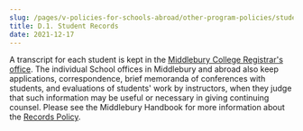 ```yaml
---
slug: /pages/v-policies-for-schools-abroad/other-program-policies/student-records
title: D.1. Student Records
date: 2021-12-17
---
```


A transcript for each student is kept in the [Middlebury College Registrar's office](http://www.middlebury.edu/offices/academic/records). The individual School offices in Middlebury and abroad also keep applications, correspondence, brief memoranda of conferences with students, and evaluations of students' work by instructors, when they judge that such information may be useful or necessary in giving continuing counsel. Please see the Middlebury Handbook for more information about the [Records Policy](/pages/i-policies-for-all/records).